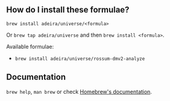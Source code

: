 ## How do I install these formulae?

`brew install adeira/universe/<formula>`

Or `brew tap adeira/universe` and then `brew install <formula>`.

Available formulae:

- `brew install adeira/universe/rossum-dmv2-analyze`

## Documentation

`brew help`, `man brew` or check [Homebrew's documentation](https://docs.brew.sh).
